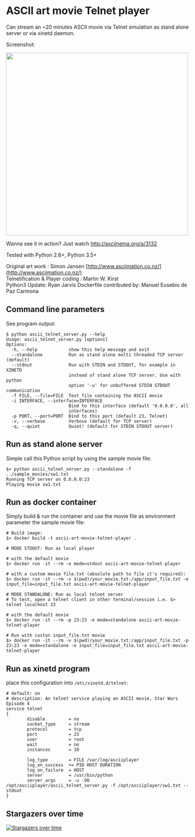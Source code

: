 ASCII art movie Telnet player
=============================

Can stream an ~20 minutes ASCII movie via Telnet emulation
as stand alone server or via xinetd daemon. 

Screenshot:

<img src="screenshots/example.gif?raw=true" width=500>

Wanna see it in action? Just watch http://asciinema.org/a/3132


Tested with Python 2.6+, Python 3.5+

Original art work : Simon Jansen [http://www.asciimation.co.nz/](http://www.asciimation.co.nz/)  
Telnetification & Player coding : Martin W. Kirst  
Python3 Update: Ryan Jarvis
Dockerfile contributed by: Manuel Eusebio de Paz Carmona

Command line parameters
-----------------------

See program output:

    $ python ascii_telnet_server.py --help
    Usage: ascii_telnet_server.py [options]
    Options:
      -h, --help            show this help message and exit
      --standalone          Run as stand alone multi threaded TCP server (default)
      --stdout              Run with STDIN and STDOUT, for example in XINETD
                            instead of stand alone TCP server. Use with python
                            option '-u' for unbuffered STDIN STDOUT communication
      -f FILE, --file=FILE  Text file containing the ASCII movie
      -i INTERFACE, --interface=INTERFACE
                            Bind to this interface (default '0.0.0.0', all
                            interfaces)
      -p PORT, --port=PORT  Bind to this port (default 23, Telnet)
      -v, --verbose         Verbose (default for TCP server)
      -q, --quiet           Quiet! (default for STDIN STDOUT server)


Run as stand alone server
-------------------------

Simple call this Python script by using the sample movie file:

    $> python ascii_telnet_server.py --standalone -f ../sample_movies/sw1.txt
    Running TCP server on 0.0.0.0:23
    Playing movie sw1.txt

Run as docker container
-----------------------

Simply build & run the container and use the movie file as environment parameter the sample movie file:

    # Build image:
    $> docker build -t ascii-art-movie-telnet-player .
    
    # MODE STDOUT: Run as local player
    
    # with the default movie
    $> docker run -it --rm -e mode=stdout ascii-art-movie-telnet-player
    
    # with a custom movie file.txt (absolute path to file it's required):
    $> docker run -it --rm -v $(pwd)/your_movie.txt:/app/input_file.txt -e input_file=input_file.txt ascii-art-movie-telnet-player
    
    # MODE STANDALONE: Run as local telnet server
    # To test, open a telnet client in other terminal/session i.e. $> telnet localhost 23
    
    # with the default movie
    $> docker run -it --rm -p 23:23 -e mode=standalone ascii-art-movie-telnet-player
    
    # Run with custon input_file.txt movie
    $> docker run -it --rm -v $(pwd)/your_movie.txt:/app/input_file.txt -p 23:23 -e mode=standalone -e input_file=input_file.txt ascii-art-movie-telnet-player
    

Run as xinetd program
---------------------

place this configuration into `/etc/xinetd.d/telnet`:

    # default: on
    # description: An telnet service playing an ASCII movie, Star Wars Episode 4 
    service telnet
    {
            disable         = no
            socket_type     = stream
            protocol        = tcp
            port            = 23
            user            = root
            wait            = no
            instances       = 10
    
            log_type        = FILE /var/log/asciiplayer
            log_on_success  += PID HOST DURATION
            log_on_failure  = HOST
            server          = /usr/bin/python
            server_args     = -u -OO /opt/asciiplayer/ascii_telnet_server.py -f /opt/asciiplayer/sw1.txt --stdout
    }

## Stargazers over time

[![Stargazers over time](https://starchart.cc/nitram509/ascii-telnet-server.svg)](https://starchart.cc/nitram509/ascii-telnet-server)
 
